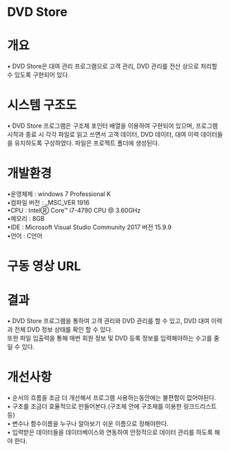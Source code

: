 # **DVD Store**    

# **개요**    
• DVD Store은 대여 관리 프로그램으로 고객 관리, DVD 관리를 전산 상으로 처리할 수 있도록 구현되어 있다.  

# **시스템 구조도**  
• DVD Store 프로그램은 구조체 포인터 배열을 이용하여 구현되어 있으며, 프로그램 시작과 종료 시 각각 파일로 읽고 쓰면서 고객 데이터, DVD 데이터, 대여 이력 데이터들을 유지하도록 구성하였다.
  파일은 프로젝트 폴더에 생성된다.  

# **개발환경**  
•운영체제 : windows 7 Professional K  
•컴파일 버전 : _MSC_VER 1916  
•CPU : IntelⓇ Core™ i7-4790 CPU @ 3.60GHz  
•메모리 : 8GB  
•IDE : Microsoft Visual Studio Community 2017 버전 15.9.9  
•언어 : C언어  

# **구동 영상 URL**    

# **결과**    
• DVD Store 프로그램을 통하여 고객 관리와 DVD 관리를 할 수 있고, DVD 대여 이력과 전체 DVD 정보 상태를 확인 할 수 있다.   
  또한 파일 입출력을 통해 매번 회원 정보 및 DVD 등록 정보를 입력해야하는 수고를 줄일 수 있다.   

# **개선사항**  
• 순서의 흐름을 조금 더 개선해서 프로그램 사용하는동안에는 불편함이 없어야된다.    
• 구조를 조금더 효율적으로 만들어본다.(구조체 안에 구조체를 이용한 링크드리스트 등)  
• 변수나 함수이름을 누구나 알아보기 쉬운 이름으로 정해야한다.     
• 입력받은 데이터들을 데이터베이스와 연동하여 안정적으로 데이터 관리를 하도록 해야 한다.     
